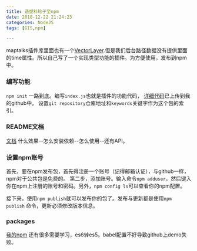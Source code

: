 ```yaml
---
title: 造塑料轮子至npm
date: 2018-12-22 21:24:23
categories: NodeJS
tags: [GIS,npm]

---
```

maptalks插件库里面也有一个[VectorLayer](https://github.com/maptalks/maptalks.routeplayer).但是我们后台路径数据没有提供里面的time属性。所以自己写了一个实现类型功能的插件。为方便使用，发布到npm中。
<!-- more -->
### 编写功能
`npm init` 一路到底。编写`index.js`也就是插件的功能代码，
[详细代码](https://github.com/OuYangResume/routermove/blob/master/index.js)已上传到我的github中。
设置`git repository`仓库地址和`keywords`关键字作为这个包的索引。
### README文档
[文档](https://github.com/OuYangResume/routermove)
什么效果--怎么安装依赖--怎么使用--还有API。
### 设置npm账号
首先，要在npm发布包，首先得注册一个账号（记得邮箱认证），与github一样，npm对于公共包是免费的。
第二步，添加账号。输入命令`npm adduser`，然后键入你在npm上注册的账号和密码。另外，`npm config ls`可以查看你的npm配置。

接下来，使用`npm publish`就可以发布你的包了。发布与更新都是使用`npm publish`	命令，更新必须修改版本信息。
### packages
[我的npm](https://www.npmjs.com/settings/oouyang/packages)
还有很多需要学习，es6转es5。babel配置不好导致github上demo失败。

